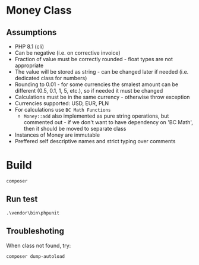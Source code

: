 # Money Class

## Assumptions
* PHP 8.1 (cli)
* Can be negative (i.e. on corrective invoice)
* Fraction of value must be correctly rounded - float types are not appropriate
* The value will be stored as string - can be changed later if needed (i.e. dedicated class for numbers)
* Rounding to 0.01 - for some currencies the smalest amount can be different (0.5, 0.1, 1, 5, etc.), so if needed it must be changed
* Calculations must be in the same currency - otherwise throw exception
* Currencies supported: USD, EUR, PLN
* For calculations use `BC Math Functions`
  * `Money::add` also implemented as pure string operations, but commented out - if we don't want to have dependency on 'BC Math', then it should be moved to separate class
* Instances of Money are immutable
* Preffered self descriptive names and strict typing over comments

# Build
```
composer
```

## Run test
```
.\vendor\bin\phpunit
```

## Troubleshoting
When class not found, try:
```
composer dump-autoload
```
